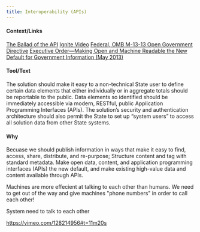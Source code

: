 ```yaml
---
title: Interoperability (APIs)
---
```


#### Context/Links
[The Ballad of the API](http://www.neighborhoodindicators.org/library/catalog/ballad-api) [Ignite Video](https://vimeo.com/128214956#t=11m20s)
[Federal, OMB M-13-13 Open Government Directive](https://www.whitehouse.gov/open/documents/open-government-directive)
[Executive Order—Making Open and Machine Readable the New Default for Government Information (May 2013)](http://www.whitehouse.gov/the-press-office/2013/05/09/executive-order-making-open-and-machine-readable-new-default-government-)

#### Tool/Text
The solution should make it easy to a non-technical State user to define certain data elements that either individually or in aggregate totals should be reportable to the public. Data elements so identified should be immediately accessible via modern, RESTful, public Application Programming Interfaces (APIs). The solution’s security and authentication architecture should also permit the State to set up “system users” to access all solution data from other State systems.

#### Why
Becuase we should publish information in ways that make it easy to find, access, share, distribute, and re-purpose; Structure content and tag with standard metadata. Make open data, content, and application programming interfaces (APIs) the new default, and make existing high-value data and content available through APIs.

Machines are more effecient at talking to each other than humans.  We need to get out of the way and give machines "phone numbers" in order to call each other!

System need to talk to each other 

https://vimeo.com/128214956#t=11m20s